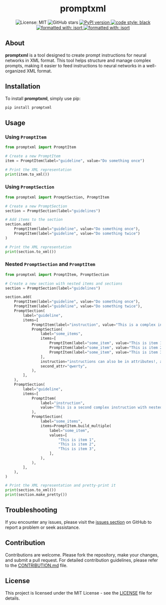 <div align="center">
  <h1>promptxml</h1>
  <p>
    <img alt="License: MIT" src="https://img.shields.io/github/license/barabum0/promptxml">
    <img alt="GitHub stars" src="https://img.shields.io/github/stars/barabum0/promptxml">
    <a href="https://pypi.org/project/promptxml">
        <img alt="PyPI version" src="https://img.shields.io/pypi/v/promptxml.svg?logo=pypi&logoColor=FFE873">
    </a>
    <a href="https://github.com/psf/black">
        <img alt="code style: black" src="https://img.shields.io/badge/code%20style-black-000000.svg">
    </a>
    <a href="https://github.com/PyCQA/isort">
        <img alt="formatted with: isort" src="https://img.shields.io/badge/formatted%20with-isort-blue.svg">
    </a>
    <a href="https://mypy-lang.org/">
        <img alt="formatted with: isort" src="https://www.mypy-lang.org/static/mypy_badge.svg">
    </a>
  </p>
</div>

## About

**promptxml** is a tool designed to create prompt instructions for neural networks in XML format. This tool helps structure and manage complex prompts, making it easier to feed instructions to neural networks in a well-organized XML format.

## Installation

To install **promptxml**, simply use pip:

```bash
pip install promptxml
```

## Usage

### Using `PromptItem`

```python
from promptxml import PromptItem

# Create a new PromptItem
item = PromptItem(label="guideline", value="Do something once")

# Print the XML representation
print(item.to_xml())
```

### Using `PromptSection`

```python
from promptxml import PromptSection, PromptItem

# Create a new PromptSection
section = PromptSection(label="guidelines")

# Add items to the section
section.add(
    PromptItem(label="guideline", value="Do something once"),
    PromptItem(label="guideline", value="Do something twice")
)

# Print the XML representation
print(section.to_xml())
```

### Nested `PromptSection` and `PromptItem`

```python
from promptxml import PromptItem, PromptSection

# Create a new section with nested items and sections
section = PromptSection(label="guidelines")

section.add(
    PromptItem(label="guideline", value="Do something once"),
    PromptItem(label="guideline", value="Do something twice"),
    PromptSection(
        label="guideline",
        items=[
            PromptItem(label="instruction", value="This is a complex instruction with nested list."),
            PromptSection(
                label="some_items",
                items=[
                    PromptItem(label="some_item", value="This is item 1"),
                    PromptItem(label="some_item", value="This is item 2"),
                    PromptItem(label="some_item", value="This is item 3"),
                ],
                instruction="instructions can also be in attributes!, and it can contain some \"quotes\" and 'other quotes'",
                second_attr="qwerty",
            ),
        ],
    ),
    PromptSection(
        label="guideline",
        items=[
            PromptItem(
                label="instruction",
                value="This is a second complex instruction with nested list built with build_multiple.",
            ),
            PromptSection(
                label="some_items",
                items=PromptItem.build_multiple(
                    label="some_item",
                    values=[
                        "This is item 1",
                        "This is item 2",
                        "This is item 3",
                    ],
                ),
            ),
        ],
    ),
)

# Print the XML representation and pretty-print it
print(section.to_xml())
print(section.make_pretty())
```

## Troubleshooting

If you encounter any issues, please visit the [issues section](https://github.com/barabum0/promptxml/issues) on GitHub to report a problem or seek assistance.

## Contribution

Contributions are welcome. Please fork the repository, make your changes, and submit a pull request. For detailed contribution guidelines, please refer to the [CONTRIBUTION.md](CONTRIBUTION.md) file.

## License

This project is licensed under the MIT License - see the [LICENSE](LICENSE) file for details.